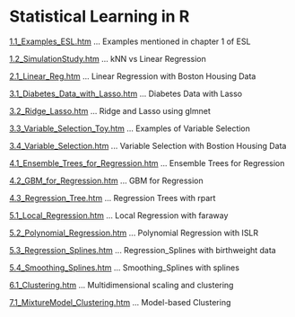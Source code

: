 # Statistical Learning in R

[1.1_Examples_ESL.htm](1.1_Examples_ESL.htm) ... Examples mentioned in chapter 1 of ESL

[1.2_SimulationStudy.htm](1.2_SimulationStudy.htm) ... kNN vs Linear Regression

[2.1_Linear_Reg.htm](2.1_Linear_Reg.htm) ... Linear Regression with Boston Housing Data

[3.1_Diabetes_Data_with_Lasso.htm](3.1_Diabetes_Data_with_Lasso.htm) ... Diabetes Data with Lasso

[3.2_Ridge_Lasso.htm](3.2_Ridge_Lasso.htm) ... Ridge and Lasso using glmnet

[3.3_Variable_Selection_Toy.htm](3.3_Variable_Selection_Toy.htm) ... Examples of Variable Selection

[3.4_Variable_Selection.htm](3.4_Variable_Selection.htm) ... Variable Selection with Bostion Housing Data

[4.1_Ensemble_Trees_for_Regression.htm](4.1_Ensemble_Trees_for_Regression.htm) ... Ensemble Trees for Regression

[4.2_GBM_for_Regression.htm](4.2_GBM_for_Regression.htm) ... GBM for Regression

[4.3_Regression_Tree.htm](4.3_Regression_Tree.htm) ... Regression Trees with rpart

[5.1_Local_Regression.htm](5.1_Local_Regression.htm) ... Local Regression with faraway

[5.2_Polynomial_Regression.htm](5.2_Polynomial_Regression.htm) ... Polynomial Regression with ISLR

[5.3_Regression_Splines.htm](5.3_Regression_Splines.htm) ... Regression_Splines with birthweight data

[5.4_Smoothing_Splines.htm](5.4_Smoothing_Splines.htm) ... Smoothing_Splines with splines

[6.1_Clustering.htm](6.1_Clustering.htm) ... Multidimensional scaling and clustering

[7.1_MixtureModel_Clustering.htm](7.1_MixtureModel_Clustering.htm) ... Model-based Clustering
